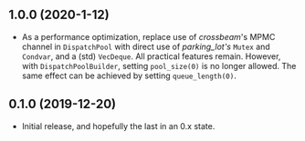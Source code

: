## 1.0.0 (2020-1-12)

* As a performance optimization, replace use of _crossbeam_'s MPMC channel in
  `DispatchPool` with direct use of _parking_lot's_ `Mutex` and `Condvar`, and
  a (std) `VecDeque`.  All practical features remain.  However, with
  `DispatchPoolBuilder`, setting `pool_size(0)` is no longer allowed. The
  same effect can be achieved by setting `queue_length(0)`.

## 0.1.0 (2019-12-20)

* Initial release, and hopefully the last in an 0.x state.
